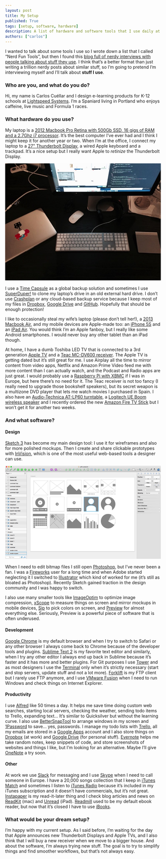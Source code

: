 ```yaml
---
layout: post
title: My Setup
published: True
tags: [setup, software, hardware]
description: A list of hardware and software tools that I use daily at work and at home.
authors: ["carlos"]
---
```


<p>I wanted to talk about some tools I use so I wrote down a list that I called &#8220;Nerd Fun Tools&#8221;, but then I found this <a href="http://usesthis.com/">blog full of nerdy interviews with people talking about stuff they use</a>. I think that&#8217;s a better format than just writing a trillion nerdy posts about similar stuff, so I&#8217;m going to pretend I&#8217;m interviewing myself and I&#8217;ll talk about <strong>stuff I use</strong>.</p>
<!--more-->
<h3>Who are you, and what do you do?</h3>
<p>Hi, my name is Carlos Cuéllar and I design e-learning products for K-12 schools at <a href="http://lightspeedsystems.com/">Lightspeed Systems</a>. I&#8217;m a Spaniard living in Portland who enjoys caffeine, live music and Formula 1 races.</p>
<h3>What hardware do you use?</h3>
<p>My laptop is a <a href="http://support.apple.com/kb/sp653">2012 Macbook Pro Retina with 500Gb <span class="caps">SSD</span>, 16 gigs of <span class="caps">RAM</span> and a 2.7Ghz i7 processor</a>. It&#8217;s the best computer I&#8217;ve ever had and I think I might keep it for another year or two. When I&#8217;m at the office, I connect my laptop to a <a href="https://www.apple.com/displays/">27&quot; Thunderbolt Display</a>, a wired Apple keyboard and a trackpad. It&#8217;s a nice setup but I really want Apple to <em>retinize</em> the Thunderbolt Display.</p>
<p><img src="/assets/images/my_mac.jpg" title="My Macbook Pro" alt="My Macbook Pro" /></p>
<p>I use a <a href="https://www.apple.com/airport-time-capsule/">Time Capsule</a> as a global backup solution and sometimes I use <a href="http://www.shirt-pocket.com/SuperDuper/SuperDuperDescription.html">SuperDuper!</a> to clone my laptop&#8217;s drive in an old external hard drive. I don&#8217;t use <a href="http://www.code42.com/crashplan/">Crashplan</a> or any cloud-based backup service because I keep most of my files in <a href="https://www.dropbox.com">Dropbox</a>, <a href="https://drive.google.com">Google Drive</a> and <a href="https://www.github.com">GitHub</a>. Hopefully that should be enough protection!</p>
<p>I like to occasionally steal my wife&#8217;s laptop (please don&#8217;t tell her!), a <a href="http://support.apple.com/kb/sp678">2013 Macbook Air</a>, and my mobile devices are Apple-made too: an <a href="https://www.apple.com/iphone-5s/specs/">iPhone 5S</a> and an <a href="https://www.apple.com/ipad-air/specs/">iPad Air</a>. You would think I&#8217;m an Apple fanboy, but I really like some Android smartphones. I would never buy any other tablet than an iPad though.</p>
<p>At home, I have a dumb Toshiba <span class="caps">LED</span> TV that is connected to a 3rd generation <a href="https://www.apple.com/appletv/">Apple TV</a> and a <a href="http://www.teac.com/product/mc-dv600/">Teac MC-DV600 receiver</a>. The Apple TV is getting dated but it&#8217;s still great for me. I use Airplay all the time to mirror content from video apps, Netflix and Amazon Prime Video feed me with more content than I can actually watch, and the Podcast and Radio apps are just great. I would probably use a <a href="http://www.raspbmc.com/">Raspberry Pi with <span class="caps">XBMC</span></a> if I was in Europe, but here there&#8217;s no need for it. The Teac receiver is not too fancy (I really need to upgrade those bookshelf speakers), but its secret weapon is a multizone <span class="caps">DVD</span> player that lets me watch movies I purchased in Spain. I also have an <a href="http://www.audio-technica.com/cms/turntables/9a7f42b88ee1e14b/index.html">Audio-Technica AT-LP60 turntable</a>, a <a href="http://www.ultimateears.com/en-us/boom">Logitech UE Boom wireless speaker</a> and I recently ordered the new <a href="http://www.amazon.com/Amazon-W87CUN-Fire-TV-Stick/dp/B00GDQ0RMG">Amazon Fire TV Stick</a> but I won&#8217;t get it for another two weeks.</p>
<h3>And what software?</h3>
<h4>Design</h4>
<p><a href="http://bohemiancoding.com/sketch/">Sketch 3</a> has become my main design tool: I use it for wireframes and also for more polished mockups. Then I create and share clickable prototypes with <a href="http://www.invisionapp.com/">InVision</a>, which is one of the most useful web-based tools a designer can use.</p>
<p><img src="/assets/images/sketch3.jpg" title="Sketch 3" alt="Sketch 3" /></p>
<p>When I need to edit bitmap files I still open <a href="http://www.adobe.com/products/photoshop.html">Photoshop</a>, but I&#8217;ve never been a fan. I was a <a href="https://creative.adobe.com/products/fireworks">Fireworks</a> user for a long time and when Adobe started neglecting it I switched to <a href="http://www.adobe.com/products/illustrator.html">Illustrator</a> which kind of worked for me (it&#8217;s still as bloated as Photoshop). Recently Sketch gained traction in the design community and I was happy to switch.</p>
<p>I also use many smaller tools like <a href="https://imageoptim.com/">ImageOptim</a> to optimize image compression, <a href="http://xscopeapp.com/">xScope</a> to measure things on screen and mirror mockups in mobile devices, <a href="http://theolabrothers.com/sip/">Sip</a> to pick colors on screen, and <a href="http://support.apple.com/en-us/HT2506">Preview</a> for almost everything else. Seriously, Preview is a powerful piece of software that is often underused.</p>
<h4>Development</h4>
<p><a href="https://www.google.com/chrome">Google Chrome</a> is my default browser and when I try to switch to Safari or any other browser I always come back to Chrome because of the developer tools and plugins. <a href="http://www.sublimetext.com/">Sublime Text 2</a> is my favorite text editor and similarly, when I try any other editor I always end up back in Sublime because it&#8217;s faster and it has more and better plugins. For Git purposes I use <a href="http://www.git-tower.com/">Tower</a> and as most designers I use the <a href="http://en.wikipedia.org/wiki/Terminal_(OS_X)">Terminal</a> only when it&#8217;s strictly necessary (start and stop servers, update stuff and not a lot more). <a href="http://www.binarynights.com/forklift/">Forklift</a> is my <span class="caps">FTP</span> client but I rarely use <span class="caps">FTP</span> anymore, and I use <a href="http://www.vmware.com/products/fusion">VMware Fusion</a> when I need to run Windows and check things on Internet Explorer.</p>
<h4>Productivity</h4>
<p>I use <a href="http://www.alfredapp.com/">Alfred</a> like 50 times a day. It helps me save time doing custom web searches, starting local servers, checking the weather, sending todo items to Trello, expanding text&#8230; It&#8217;s similar to Quicksilver but without the learning curve. I also use <a href="https://itunes.apple.com/en/app/bettersnaptool/id417375580?mt=12">BetterSnapTool</a> to arrange windows in my screen and <a href="https://agilebits.com/onepassword">1Password</a> to save&#8230; yes, passwords. I manage my todo lists with <a href="https://trello.com/">Trello</a>, all my emails are stored in a <a href="https://www.google.com/work/apps/business/">Google Apps</a> account and I also store things on <a href="https://www.dropbox.com/">Dropbox</a> (at work) and <a href="https://drive.google.com">Google Drive</a> (for personal stuff). <a href="https://evernote.com/">Evernote</a> helps me take random notes, keep snippets of code, and store screenshots of websites and things I like, but I&#8217;m looking for an alternative. Maybe I&#8217;ll give <a href="http://www.onenote.com/">OneNote</a> a try soon.</p>
<h4>Other</h4>
<p>At work we use <a href="https://slack.com/">Slack</a> for messaging and I use <a href="http://www.skype.com/en/">Skype</a> when I need to call someone in Europe. I have a 20,000 songs collection that I keep in <a href="https://www.apple.com/itunes/itunes-match/">iTunes Match</a> and sometimes I listen to <a href="https://www.apple.com/itunes/itunes-radio/">iTunes Radio</a> because it&#8217;s included in my iTunes subscription and it doesn&#8217;t have commercials, but it&#8217;s not great. <a href="https://www.instapaper.com">Instapaper</a> is my read-it-later thing and I check blog articles and news on <a href="http://readkitapp.com/">ReadKit</a> (mac) and <a href="http://supertop.co/unread/">Unread</a> (iPad). <a href="https://readmill.com/">Readmill</a> used to be my default ebook reader, but now that it&#8217;s closed I have to use <a href="https://www.apple.com/ibooks/">iBooks</a>.</p>
<h3>What would be your dream setup?</h3>
<p>I&#8217;m happy with my current setup. As I said before, I&#8217;m waiting for the day that Apple announces new Thunderbolt Displays and Apple TVs, and I also think that I will buy a new receiver when we move to a bigger house. And about the software, I&#8217;m always trying new stuff. The goal is to try to simplify things and find smoother workflows, but that&#8217;s not always easy.</p>